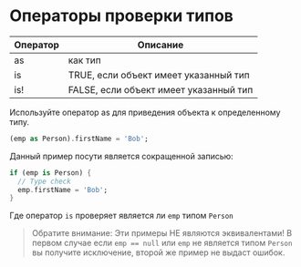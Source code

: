 # Операторы проверки типов

| Оператор | Описание                            |
| -------- | ----------------------------------- |
| as    | как тип                                |
| is    | TRUE, если объект имеет указанный тип  |
| is!   | FALSE, если объект имеет указанный тип |

Используйте оператор as для приведения объекта к определенному типу.

```dart
(emp as Person).firstName = 'Bob';
```

Данный пример посути является сокращенной записью:

```dart
if (emp is Person) {
  // Type check
  emp.firstName = 'Bob';
}
```

Где оператор `is` проверяет является ли `emp` типом `Person`

> Обратите внимание: Эти примеры НЕ являются эквивалентами! В первом случае если `emp == null` или `emp` не является типом `Person` вы получите исключение, второй же пример не выдаст ошибок.
